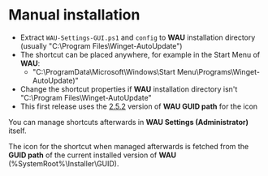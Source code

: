 # Manual installation
- Extract `WAU-Settings-GUI.ps1` and `config` to **WAU** installation directory (usually "C:\Program Files\Winget-AutoUpdate")
- The shortcut can be placed anywhere, for example in the Start Menu of **WAU**:
  -  "C:\ProgramData\Microsoft\Windows\Start Menu\Programs\Winget-AutoUpdate)"
- Change the shortcut properties if **WAU** installation directory isn't "C:\Program Files\Winget-AutoUpdate"
- This first release uses the [2.5.2](https://github.com/Romanitho/Winget-AutoUpdate/releases/tag/v2.5.2) version of **WAU GUID path** for the icon

You can manage shortcuts afterwards in **WAU Settings (Administrator)** itself.

The icon for the shortcut when managed afterwards is fetched from the **GUID path** of the current installed version of **WAU** (%SystemRoot%\Installer\GUID).
